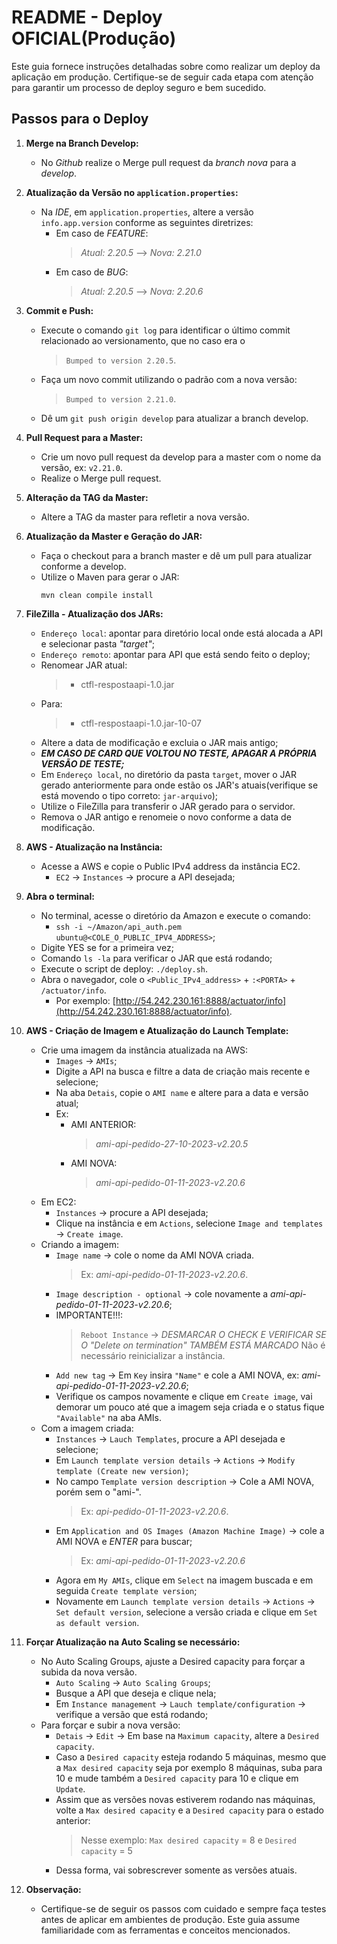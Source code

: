 # README - Deploy OFICIAL(Produção)

Este guia fornece instruções detalhadas sobre como realizar um deploy da aplicação em produção. Certifique-se de seguir cada etapa com atenção para garantir um processo de deploy seguro e bem sucedido.

## Passos para o Deploy

1. **Merge na Branch Develop:**
    - No *Github* realize o Merge pull request da *branch nova* para a *develop*.

2. **Atualização da Versão no `application.properties`:**
    - Na *IDE*, em `application.properties`, altere a versão `info.app.version` conforme as seguintes diretrizes:
        - Em caso de *FEATURE*:
            > *Atual: 2.20.5* --> *Nova: 2.21.0*
        - Em caso de *BUG*:
            > *Atual: 2.20.5* --> *Nova: 2.20.6*   

3. **Commit e Push:**
    - Execute o comando ```git log``` para identificar o último commit relacionado ao versionamento, que no caso era o
        > `Bumped to version 2.20.5`.
    - Faça um novo commit utilizando o padrão com a nova versão:
        > `Bumped to version 2.21.0`.
    - Dê um `git push origin develop` para atualizar a branch develop.

4. **Pull Request para a Master:**
    - Crie um novo pull request da develop para a master com o nome da versão, ex: `v2.21.0`.
    - Realize o Merge pull request.

5. **Alteração da TAG da Master:**
    - Altere a TAG da master para refletir a nova versão.

6. **Atualização da Master e Geração do JAR:**
    - Faça o checkout para a branch master e dê um pull para atualizar conforme a develop.
    - Utilize o Maven para gerar o JAR:
        ```
        mvn clean compile install
        ```

7. **FileZilla - Atualização dos JARs:**
    - `Endereço local`: apontar para diretório local onde está alocada a API e selecionar pasta *"target"*;
    - `Endereço remoto`: apontar para API que está sendo feito o deploy;
    - Renomear JAR atual:
      > - ctfl-respostaapi-1.0.jar
    - Para:
      > - ctfl-respostaapi-1.0.jar-10-07
    - Altere a data de modificação e excluia o JAR mais antigo;
    - ***EM CASO DE CARD QUE VOLTOU NO TESTE, APAGAR A PRÓPRIA VERSÃO DE TESTE;***
    - Em `Endereço local`, no diretório da pasta `target`, mover o JAR gerado anteriormente para onde estão os JAR's atuais(verifique se está movendo o tipo correto: `jar-arquivo`);
    - Utilize o FileZilla para transferir o JAR gerado para o servidor.
    - Remova o JAR antigo e renomeie o novo conforme a data de modificação.

8. **AWS - Atualização na Instância:**
    - Acesse a AWS e copie o Public IPv4 address da instância EC2.
      - `EC2` -> `Instances` -> procure a API desejada;

9. **Abra o terminal:**
    - No terminal, acesse o diretório da Amazon e execute o comando:
      - `ssh -i ~/Amazon/api_auth.pem ubuntu@<COLE_O_PUBLIC_IPV4_ADDRESS>`;
    - Digite YES se for a primeira vez;
    - Comando `ls -la` para verificar o JAR que está rodando;
    - Execute o script de deploy: `./deploy.sh`.
    - Abra o navegador, cole o `<Public_IPv4_address>` + `:<PORTA>` + `/actuator/info`.
      - Por exemplo: [http://54.242.230.161:8888/actuator/info](http://54.242.230.161:8888/actuator/info).

10. **AWS - Criação de Imagem e Atualização do Launch Template:**
    - Crie uma imagem da instância atualizada na AWS:
        -  `Images` -> `AMIs`;
        -  Digite a API na busca e filtre a data de criação mais recente e selecione;
        -  Na aba `Detais`, copie o `AMI name` e altere para a data e versão atual;
        -  Ex:
            - AMI ANTERIOR:
                > *ami-api-pedido-27-10-2023-v2.20.5*
            - AMI NOVA:
                > *ami-api-pedido-01-11-2023-v2.20.6*
    - Em EC2:
        - `Instances` -> procure a API desejada;
        - Clique na instância e em `Actions`, selecione `Image and templates` -> `Create image`.
    - Criando a imagem:
    	- `Image name` -> cole o nome da AMI NOVA criada.
     	    > Ex: *ami-api-pedido-01-11-2023-v2.20.6*.
		- `Image description - optional` -> cole novamente a *ami-api-pedido-01-11-2023-v2.20.6*;
		- IMPORTANTE!!!:
 	  	    > `Reboot Instance` -> *DESMARCAR O CHECK E VERIFICAR SE O "Delete on termination" TAMBÉM ESTÁ MARCADO* Não é necessário reinicializar a instância.
		- `Add new tag` -> Em `Key` insira `"Name"` e cole a AMI NOVA, ex: *ami-api-pedido-01-11-2023-v2.20.6*;
		- Verifique os campos novamente e clique em `Create image`, vai demorar um pouco até que a imagem seja criada e o status fique `"Available"` na aba AMIs.   
    - Com a imagem criada:
        - `Instances` -> `Lauch Templates`, procure a API desejada e selecione;
		- Em `Launch template version details` -> `Actions` -> `Modify template (Create new version)`;
		- No campo `Template version description` -> Cole a AMI NOVA, porém sem o "ami-".
            > Ex: *api-pedido-01-11-2023-v2.20.6*.
		- Em `Application and OS Images (Amazon Machine Image)` -> cole a AMI NOVA e *ENTER* para buscar;
            > Ex: *ami-api-pedido-01-11-2023-v2.20.6*        
		- Agora em `My AMIs`, clique em `Select` na imagem buscada e em seguida `Create template version`;
		- Novamente em `Launch template version details` -> `Actions` -> `Set default version`, selecione a versão criada e clique em `Set as default version`. 
    
11. **Forçar Atualização na Auto Scaling se necessário:**
    - No Auto Scaling Groups, ajuste a Desired capacity para forçar a subida da nova versão.
        - `Auto Scaling` -> `Auto Scaling Groups`;
        - Busque a API que deseja e clique nela;
        - Em `Instance management` -> `Lauch template/configuration` -> verifique a versão que está rodando;
    - Para forçar e subir a nova versão:
        - `Detais` -> `Edit` -> Em base na `Maximum capacity`, altere a `Desired capacity`.
        - Caso a `Desired capacity` esteja rodando 5 máquinas, mesmo que a `Max desired capacity` seja por exemplo 8 máquinas, suba para 10 e mude também a `Desired capacity` para 10 e clique em `Update`.
        - Assim que as versões novas estiverem rodando nas máquinas, volte a `Max desired capacity` e a `Desired capacity` para o estado anterior:
        	> Nesse exemplo: `Max desired capacity` = 8 e `Desired capacity` = 5
        - Dessa forma, vai sobrescrever somente as versões atuais.

12. **Observação:**
    - Certifique-se de seguir os passos com cuidado e sempre faça testes antes de aplicar em ambientes de produção. Este guia assume familiaridade com as ferramentas e conceitos mencionados.
